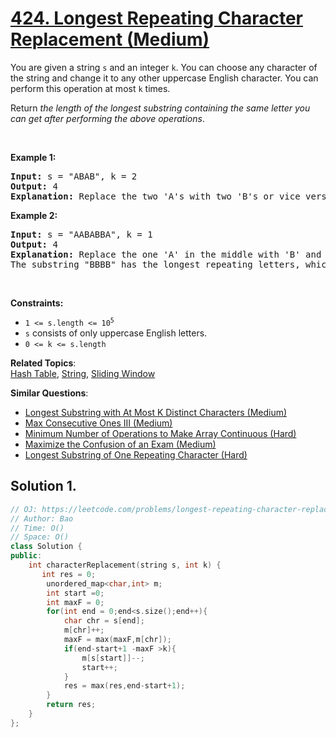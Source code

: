 # [424. Longest Repeating Character Replacement (Medium)](https://leetcode.com/problems/longest-repeating-character-replacement/)

<p>You are given a string <code>s</code> and an integer <code>k</code>. You can choose any character of the string and change it to any other uppercase English character. You can perform this operation at most <code>k</code> times.</p>

<p>Return <em>the length of the longest substring containing the same letter you can get after performing the above operations</em>.</p>

<p>&nbsp;</p>
<p><strong>Example 1:</strong></p>

<pre><strong>Input:</strong> s = "ABAB", k = 2
<strong>Output:</strong> 4
<strong>Explanation:</strong> Replace the two 'A's with two 'B's or vice versa.
</pre>

<p><strong>Example 2:</strong></p>

<pre><strong>Input:</strong> s = "AABABBA", k = 1
<strong>Output:</strong> 4
<strong>Explanation:</strong> Replace the one 'A' in the middle with 'B' and form "AABBBBA".
The substring "BBBB" has the longest repeating letters, which is 4.
</pre>

<p>&nbsp;</p>
<p><strong>Constraints:</strong></p>

<ul>
	<li><code>1 &lt;= s.length &lt;= 10<sup>5</sup></code></li>
	<li><code>s</code> consists of only uppercase English letters.</li>
	<li><code>0 &lt;= k &lt;= s.length</code></li>
</ul>


**Related Topics**:  
[Hash Table](https://leetcode.com/tag/hash-table/), [String](https://leetcode.com/tag/string/), [Sliding Window](https://leetcode.com/tag/sliding-window/)

**Similar Questions**:
* [Longest Substring with At Most K Distinct Characters (Medium)](https://leetcode.com/problems/longest-substring-with-at-most-k-distinct-characters/)
* [Max Consecutive Ones III (Medium)](https://leetcode.com/problems/max-consecutive-ones-iii/)
* [Minimum Number of Operations to Make Array Continuous (Hard)](https://leetcode.com/problems/minimum-number-of-operations-to-make-array-continuous/)
* [Maximize the Confusion of an Exam (Medium)](https://leetcode.com/problems/maximize-the-confusion-of-an-exam/)
* [Longest Substring of One Repeating Character (Hard)](https://leetcode.com/problems/longest-substring-of-one-repeating-character/)

## Solution 1.

```cpp
// OJ: https://leetcode.com/problems/longest-repeating-character-replacement/
// Author: Bao
// Time: O()
// Space: O()
class Solution {
public:
    int characterReplacement(string s, int k) {
       int res = 0;
        unordered_map<char,int> m;
        int start =0;
        int maxF = 0;
        for(int end = 0;end<s.size();end++){
            char chr = s[end];
            m[chr]++;
            maxF = max(maxF,m[chr]);
            if(end-start+1 -maxF >k){
                m[s[start]]--;
                start++;
            }
            res = max(res,end-start+1);
        }
        return res;
    }
};
```
